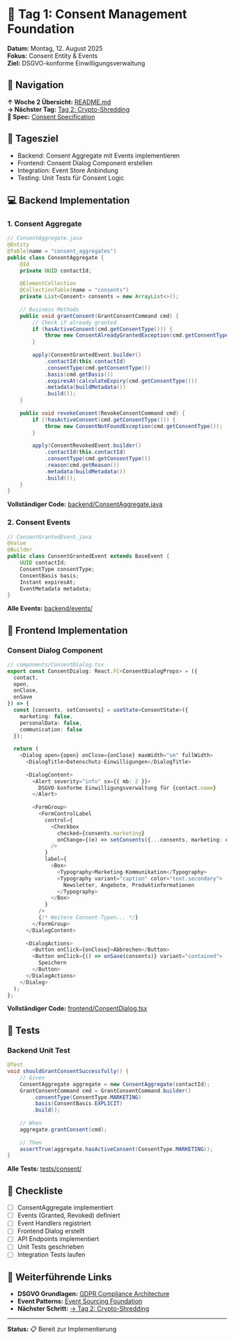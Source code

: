 # 📆 Tag 1: Consent Management Foundation

**Datum:** Montag, 12. August 2025  
**Fokus:** Consent Entity & Events  
**Ziel:** DSGVO-konforme Einwilligungsverwaltung  

## 🧭 Navigation

**↑ Woche 2 Übersicht:** [README.md](./README.md)  
**→ Nächster Tag:** [Tag 2: Crypto-Shredding](./DAY2_CRYPTO.md)  
**📘 Spec:** [Consent Specification](./specs/CONSENT_SPEC.md)  

## 🎯 Tagesziel

- Backend: Consent Aggregate mit Events implementieren
- Frontend: Consent Dialog Component erstellen
- Integration: Event Store Anbindung
- Testing: Unit Tests für Consent Logic

## 💻 Backend Implementation

### 1. Consent Aggregate

```java
// ConsentAggregate.java
@Entity
@Table(name = "consent_aggregates")
public class ConsentAggregate {
    @Id
    private UUID contactId;
    
    @ElementCollection
    @CollectionTable(name = "consents")
    private List<Consent> consents = new ArrayList<>();
    
    // Business Methods
    public void grantConsent(GrantConsentCommand cmd) {
        // Check if already granted
        if (hasActiveConsent(cmd.getConsentType())) {
            throw new ConsentAlreadyGrantedException(cmd.getConsentType());
        }
        
        apply(ConsentGrantedEvent.builder()
            .contactId(this.contactId)
            .consentType(cmd.getConsentType())
            .basis(cmd.getBasis())
            .expiresAt(calculateExpiry(cmd.getConsentType()))
            .metadata(buildMetadata())
            .build());
    }
    
    public void revokeConsent(RevokeConsentCommand cmd) {
        if (!hasActiveConsent(cmd.getConsentType())) {
            throw new ConsentNotFoundException(cmd.getConsentType());
        }
        
        apply(ConsentRevokedEvent.builder()
            .contactId(this.contactId)
            .consentType(cmd.getConsentType())
            .reason(cmd.getReason())
            .metadata(buildMetadata())
            .build());
    }
}
```

**Vollständiger Code:** [backend/ConsentAggregate.java](./code/backend/ConsentAggregate.java)

### 2. Consent Events

```java
// ConsentGrantedEvent.java
@Value
@Builder
public class ConsentGrantedEvent extends BaseEvent {
    UUID contactId;
    ConsentType consentType;
    ConsentBasis basis;
    Instant expiresAt;
    EventMetadata metadata;
}
```

**Alle Events:** [backend/events/](./code/backend/events/)

## 🎨 Frontend Implementation

### Consent Dialog Component

```typescript
// components/ConsentDialog.tsx
export const ConsentDialog: React.FC<ConsentDialogProps> = ({
  contact,
  open,
  onClose,
  onSave
}) => {
  const [consents, setConsents] = useState<ConsentState>({
    marketing: false,
    personalData: false,
    communication: false
  });
  
  return (
    <Dialog open={open} onClose={onClose} maxWidth="sm" fullWidth>
      <DialogTitle>Datenschutz-Einwilligungen</DialogTitle>
      
      <DialogContent>
        <Alert severity="info" sx={{ mb: 2 }}>
          DSGVO-konforme Einwilligungsverwaltung für {contact.name}
        </Alert>
        
        <FormGroup>
          <FormControlLabel
            control={
              <Checkbox
                checked={consents.marketing}
                onChange={(e) => setConsents({...consents, marketing: e.target.checked})}
              />
            }
            label={
              <Box>
                <Typography>Marketing-Kommunikation</Typography>
                <Typography variant="caption" color="text.secondary">
                  Newsletter, Angebote, Produktinformationen
                </Typography>
              </Box>
            }
          />
          {/* Weitere Consent-Typen... */}
        </FormGroup>
      </DialogContent>
      
      <DialogActions>
        <Button onClick={onClose}>Abbrechen</Button>
        <Button onClick={() => onSave(consents)} variant="contained">
          Speichern
        </Button>
      </DialogActions>
    </Dialog>
  );
};
```

**Vollständiger Code:** [frontend/ConsentDialog.tsx](./code/frontend/ConsentDialog.tsx)

## 🧪 Tests

### Backend Unit Test

```java
@Test
void shouldGrantConsentSuccessfully() {
    // Given
    ConsentAggregate aggregate = new ConsentAggregate(contactId);
    GrantConsentCommand cmd = GrantConsentCommand.builder()
        .consentType(ConsentType.MARKETING)
        .basis(ConsentBasis.EXPLICIT)
        .build();
    
    // When
    aggregate.grantConsent(cmd);
    
    // Then
    assertTrue(aggregate.hasActiveConsent(ConsentType.MARKETING));
}
```

**Alle Tests:** [tests/consent/](./code/tests/consent/)

## 📝 Checkliste

- [ ] ConsentAggregate implementiert
- [ ] Events (Granted, Revoked) definiert
- [ ] Event Handlers registriert
- [ ] Frontend Dialog erstellt
- [ ] API Endpoints implementiert
- [ ] Unit Tests geschrieben
- [ ] Integration Tests laufen

## 🔗 Weiterführende Links

- **DSGVO Grundlagen:** [GDPR Compliance Architecture](/Users/joergstreeck/freshplan-sales-tool/docs/architecture/GDPR_COMPLIANCE_ARCHITECTURE.md)
- **Event Patterns:** [Event Sourcing Foundation](/Users/joergstreeck/freshplan-sales-tool/docs/architecture/EVENT_SOURCING_FOUNDATION.md)
- **Nächster Schritt:** [→ Tag 2: Crypto-Shredding](./DAY2_CRYPTO.md)

---

**Status:** 📋 Bereit zur Implementierung